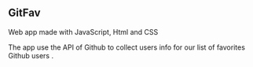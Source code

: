 ## GitFav

Web app made with JavaScript, Html and CSS 

The app use the API of Github to collect users info for our list of favorites Github users .
